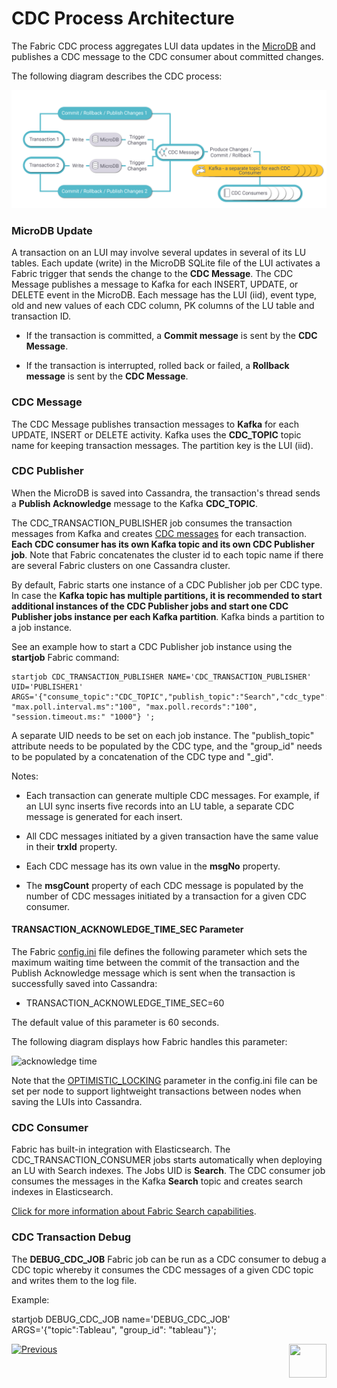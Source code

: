 # CDC Process Architecture

The Fabric CDC process aggregates LUI data updates in the [MicroDB](/articles/02_fabric_architecture/01_fabric_architecture_overview.md#211-microdb-) and publishes a CDC message to the CDC consumer about committed changes. 

The following diagram describes the CDC process:

![CDC flow](images/cdc_data_flow_diagram.png)

### MicroDB Update

A transaction on an LUI may involve several updates in several of its LU tables. Each update (write) in the MicroDB SQLite file of the LUI activates a Fabric trigger that sends the change to the **CDC Message**. The CDC Message publishes a message to Kafka for each INSERT, UPDATE, or DELETE event in the MicroDB. Each message has the LUI (iid), event type, old and new values of each CDC column, PK columns of the LU table and transaction ID.

-  If the transaction is committed, a **Commit message** is sent by the **CDC Message**. 

-  If the transaction is interrupted, rolled back or failed, a **Rollback message** is sent by the **CDC Message**. 

### CDC Message

The CDC Message publishes transaction messages to **Kafka**  for each UPDATE, INSERT or DELETE activity. Kafka uses the **CDC_TOPIC**  topic name for keeping transaction messages. The partition key is the LUI (iid).

### CDC Publisher

When the MicroDB is saved into Cassandra, the transaction's thread sends a **Publish Acknowledge**  message to the Kafka **CDC_TOPIC**. 

The CDC_TRANSACTION_PUBLISHER job consumes the transaction messages from Kafka and creates [CDC messages](03_cdc_messages.md) for each transaction. **Each CDC consumer has its own Kafka topic and its own CDC Publisher job**. 
Note that Fabric concatenates the cluster id to each topic name if there are several Fabric clusters on one Cassandra cluster.

By default, Fabric starts one instance of a  CDC Publisher job per CDC type. In case the **Kafka topic has multiple partitions, it is recommended to start additional instances of the CDC Publisher jobs and start one CDC Publisher jobs instance per each Kafka partition**. Kafka binds a partition to a job instance. 

See an example how to start a CDC Publisher job instance using the **startjob** Fabric command:

~~~
startjob CDC_TRANSACTION_PUBLISHER NAME='CDC_TRANSACTION_PUBLISHER' UID='PUBLISHER1' ARGS='{"consume_topic":"CDC_TOPIC","publish_topic":"Search","cdc_type":"Search","env":"_dev","group_id":"Search_gid", "max.poll.interval.ms":"100", "max.poll.records":"100", "session.timeout.ms:" "1000"} ';
~~~

A separate UID needs to be set on each job instance. The "publish_topic" attribute needs to be populated by the CDC type, and the "group_id" needs to be populated by a concatenation of the CDC type and "_gid".

Notes: 

- Each transaction can generate multiple CDC messages. For example, if an LUI sync inserts five records into an LU table, a separate CDC message is generated for each insert.

- All CDC messages initiated by a given transaction have the same value in their **trxId** property.

- Each CDC message has its own value in the **msgNo** property.

- The **msgCount** property of each CDC message is populated by the number of CDC messages initiated by a transaction for a given CDC consumer. 

  


#### TRANSACTION_ACKNOWLEDGE_TIME_SEC Parameter

The Fabric [config.ini](/articles/02_fabric_architecture/05_fabric_main_configuration_files.md#configini) file defines the following parameter which sets the maximum waiting time between the commit of the transaction and the Publish Acknowledge message which is sent when the transaction is successfully saved into Cassandra: 

- TRANSACTION_ACKNOWLEDGE_TIME_SEC=60

The default value of this parameter is 60 seconds.

The following diagram displays how Fabric handles this parameter:

![acknowledge time](images/cdc_publish_acknowledge_time_seq.png)

Note that the [OPTIMISTIC_LOCKING](/articles/23_fabric_transactions/02_fabric_transactions.md) parameter in the config.ini file can be set per node to support lightweight transactions between nodes when saving the LUIs into Cassandra.

### CDC Consumer

Fabric has built-in integration with Elasticsearch. The CDC_TRANSACTION_CONSUMER jobs starts automatically when deploying an LU with Search indexes. The Jobs UID is **Search**. The CDC consumer job consumes the messages in the Kafka **Search** topic and creates search indexes in Elasticsearch.

[Click for more information about Fabric Search capabilities](cdc_consumers/search/01_search_overview_and_use_cases.md).

### CDC Transaction Debug 

The **DEBUG_CDC_JOB** Fabric job can be run as a CDC consumer to debug a CDC topic whereby it consumes the CDC messages of a given CDC topic and writes them to the log file. 

Example: 

startjob DEBUG_CDC_JOB name='DEBUG_CDC_JOB' ARGS='{"topic":Tableau", "group_id": "tableau"}';



[![Previous](/articles/images/Previous.png)](01_change_data_capture_overview.md)[<img align="right" width="60" height="54" src="/articles/images/Next.png">](03_cdc_messages.md)

